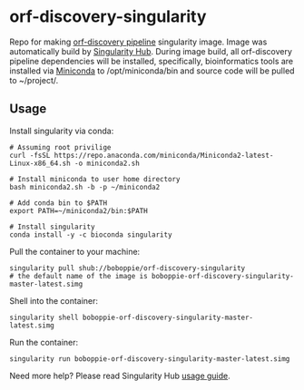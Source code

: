 # orf-discovery-singularity
Repo for making [orf-discovery pipeline](https://github.com/boboppie/orf-discovery) singularity image. Image was automatically build by [Singularity Hub](https://singularity-hub.org/). During image build, all orf-discovery pipeline dependencies will be installed, specifically, bioinformatics tools are installed via [Miniconda](https://docs.conda.io/en/latest/miniconda.html) to /opt/miniconda/bin and source code will be pulled to ~/project/.

## Usage

Install singularity via conda:

    # Assuming root privilige
    curl -fsSL https://repo.anaconda.com/miniconda/Miniconda2-latest-Linux-x86_64.sh -o miniconda2.sh
    
    # Install miniconda to user home directory
    bash miniconda2.sh -b -p ~/miniconda2
    
    # Add conda bin to $PATH
    export PATH=~/miniconda2/bin:$PATH
    
    # Install singularity
    conda install -y -c bioconda singularity
    
Pull the container to your machine:

    singularity pull shub://boboppie/orf-discovery-singularity
    # the default name of the image is boboppie-orf-discovery-singularity-master-latest.simg

Shell into the container:

    singularity shell boboppie-orf-discovery-singularity-master-latest.simg

Run the container:

    singularity run boboppie-orf-discovery-singularity-master-latest.simg

Need more help? Please read Singularity Hub [usage guide](https://github.com/singularityhub/singularityhub.github.io/wiki/Deploy#order-of-operations).
